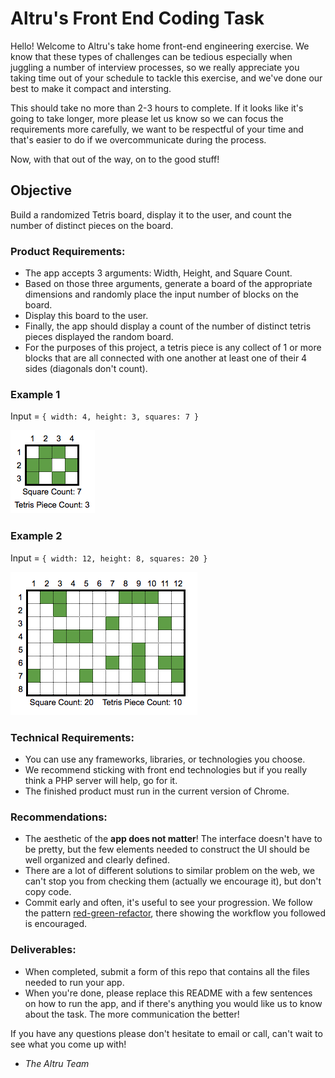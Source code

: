 # Altru's Front End Coding Task
Hello! Welcome to Altru's take home front-end engineering exercise. We know that these types of challenges can be tedious especially when juggling a number of interview processes, so we really appreciate you taking time out of your schedule to tackle this exercise, and we've done our best to make it compact and intersting.

This should take no more than 2-3 hours to complete. If it looks like it's going to take longer, more please let us know so we can focus the requirements more carefully, we want to be respectful of your time and that's easier to do if we overcommunicate during the process.

Now, with that out of the way, on to the good stuff!

## Objective
Build a randomized Tetris board, display it to the user, and count the number of distinct pieces on the board.

### Product Requirements:
- The app accepts 3 arguments: Width, Height, and Square Count.
- Based on those three arguments, generate a board of the appropriate dimensions and randomly place the input number of blocks on the board.
- Display this board to the user.
- Finally, the app should display a count of the number of distinct tetris pieces displayed the random board.
- For the purposes of this project, a tetris piece is any collect of 1 or more blocks that are all connected with one another at least one of their 4 sides (diagonals don't count).

### Example 1
Input = ```{
  width: 4,
  height: 3,
  squares: 7
}```

![image](./tetris-example-1.png)


### Example 2
Input = ```{
  width: 12,
  height: 8,
  squares: 20
}```

![image](./tetris-example-2.png)

### Technical Requirements:
- You can use any frameworks, libraries, or technologies you choose.
- We recommend sticking with front end technologies but if you really think a PHP server will help, go for it.
- The finished product must run in the current version of Chrome.

### Recommendations:
- The aesthetic of the **app does not matter**! The interface doesn't have to be pretty, but the few elements needed to construct the UI should be well organized and clearly defined.
- There are a lot of different solutions to similar problem on the web, we can't stop you from checking them (actually we encourage it), but don't copy code.
- Commit early and often, it's useful to see your progression. We follow the pattern [red-green-refactor](https://www.codecademy.com/articles/tdd-red-green-refactor), there showing the workflow you followed is encouraged.

### Deliverables:
- When completed, submit a form of this repo that contains all the files needed to run your app.
- When you're done, please replace this README with a few sentences on how to run the app, and if there's anything you would like us to know about the task. The more communication the better!

If you have any questions please don't hesitate to email or call, can't wait to see what you come up with!
- *The Altru Team*
